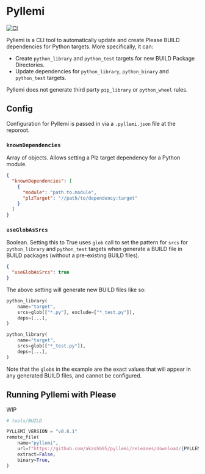 # Pyllemi

[![CI](https://github.com/akashb95/pyllemi/actions/workflows/ci.yml/badge.svg?branch=main)](https://github.com/akashb95/pyllemi/actions/workflows/ci.yml)

Pyllemi is a CLI tool to automatically update and create Please BUILD dependencies for Python targets. More
specifically, it can:

* Create `python_library` and `python_test` targets for new BUILD Package Directories.
* Update dependencies for `python_library`, `python_binary` and `python_test` targets.

Pyllemi does not generate third party `pip_library` or `python_wheel` rules.

## Config

Configuration for Pyllemi is passed in via a `.pyllemi.json` file at the reporoot.

### `knownDependencies`

Array of objects. Allows setting a Plz target dependency for a Python module.

```json
{
  "knownDependencies": [
    {
      "module": "path.to.module",
      "plzTarget": "//path/to/dependency:target"
    }
  ]
}
```

### `useGlobAsSrcs`

Boolean. Setting this to True uses `glob` call to set the pattern for `srcs` for `python_library` and `python_test`
targets when generate a BUILD file in BUILD packages (without a pre-existing BUILD files).

```json
{
  "useGlobAsSrcs": true
}
```

The above setting will generate new BUILD files like so:

```python
python_library(
    name="target",
    srcs=glob(["*.py"], exclude=["*_test.py"]),
    deps=[...],
)

python_library(
    name="target",
    srcs=glob(["*_test.py"]),
    deps=[...],
)
```

Note that the `glob`s in the example are the exact values that will appear in any generated BUILD files, and cannot be
configured.

## Running Pyllemi with Please

WIP

```python
# tools/BUILD

PYLLEMI_VERSION = "v0.8.1"
remote_file(
    name="pyllemi",
    url=f"https://github.com/akashb95/pyllemi/releases/download/{PYLLEMI_VERSION}/pyllemi.pex",
    extract=False,
    binary=True,
)
```